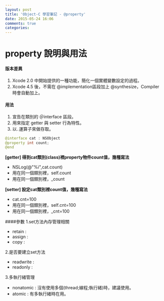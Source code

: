 ```yaml
---
layout: post
title: 'Object-C 學習筆記 - @property'
date: 2015-05-24 16:06
comments: true
categories: 
---
```

# property 說明與用法

#### 版本差異
1. Xcode 2.0 中開始提供的一種功能，簡化一個實體變數設定的過程。
2. Xcode 4.5 後，不需在 @implementation區段加上 @synthesize，Compiler時會自動加上。

#### 用法
1. 宣告在類別的 ＠interface 區段。
2. 用來指定 getter 與 setter 行為特性。
3. 以`.`運算子來做存取。

```java
@interface cat : NSObject  
@property int count;
@end
```

**[getter] 得到cat類別(class)裡property物件count值，幾種寫法**

- NSLog(@"%i",cat.count)
- 用在同一個類別裡，self.count
- 用在同一個類別裡，_count

**[setter] 設定cat類別裡count值，幾種寫法**

- cat.cnt=100
- 用在同一個類別裡，self.cnt=100
- 用在同一個類別裡，_cnt=100

####參數
1.set方法內存管理相關
 - retain : 
 - assign : 
 - copy   : 

 2.是否要建立set方法
 - readwrite : 
 - readonly  : 

 3.多執行緒管理
 - nonatomic : 沒有使用多個(thread;線程;執行緒)時，建議使用。 
 - atomic    : 有多執行緒時在用。
 




